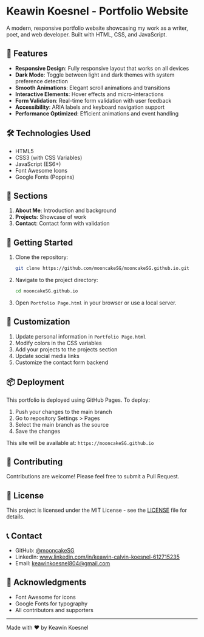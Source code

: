 # Keawin Koesnel - Portfolio Website

A modern, responsive portfolio website showcasing my work as a writer, poet, and web developer. Built with HTML, CSS, and JavaScript.

## 🌟 Features

- **Responsive Design**: Fully responsive layout that works on all devices
- **Dark Mode**: Toggle between light and dark themes with system preference detection
- **Smooth Animations**: Elegant scroll animations and transitions
- **Interactive Elements**: Hover effects and micro-interactions
- **Form Validation**: Real-time form validation with user feedback
- **Accessibility**: ARIA labels and keyboard navigation support
- **Performance Optimized**: Efficient animations and event handling

## 🛠️ Technologies Used

- HTML5
- CSS3 (with CSS Variables)
- JavaScript (ES6+)
- Font Awesome Icons
- Google Fonts (Poppins)

## 📱 Sections

1. **About Me**: Introduction and background
2. **Projects**: Showcase of work
3. **Contact**: Contact form with validation

## 🚀 Getting Started

1. Clone the repository:
   ```bash
   git clone https://github.com/mooncakeSG/mooncakeSG.github.io.git
   ```

2. Navigate to the project directory:
   ```bash
   cd mooncakeSG.github.io
   ```

3. Open `Portfolio Page.html` in your browser or use a local server.

## 🔧 Customization

1. Update personal information in `Portfolio Page.html`
2. Modify colors in the CSS variables
3. Add your projects to the projects section
4. Update social media links
5. Customize the contact form backend

## 📦 Deployment

This portfolio is deployed using GitHub Pages. To deploy:

1. Push your changes to the main branch
2. Go to repository Settings > Pages
3. Select the main branch as the source
4. Save the changes

This site will be available at: `https://mooncakeSG.github.io`

## 🤝 Contributing

Contributions are welcome! Please feel free to submit a Pull Request.

## 📄 License

This project is licensed under the MIT License - see the [LICENSE](LICENSE) file for details.

## 📞 Contact

- GitHub: [@mooncakeSG](https://github.com/mooncakeSG)
- LinkedIn: www.linkedin.com/in/keawin-calvin-koesnel-612715235
- Email: keawinkoesnel804@gmail.com

## 🙏 Acknowledgments

- Font Awesome for icons
- Google Fonts for typography
- All contributors and supporters

---

Made with ❤️ by Keawin Koesnel

